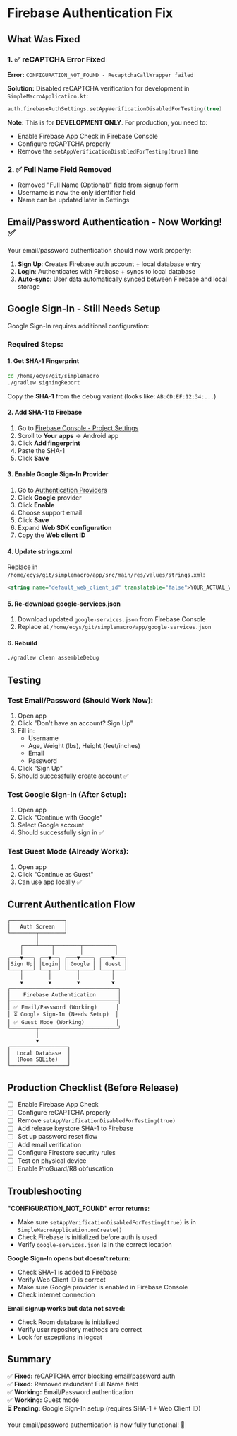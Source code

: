 # Firebase Authentication Fix

## What Was Fixed

### 1. ✅ **reCAPTCHA Error Fixed**
**Error:** `CONFIGURATION_NOT_FOUND - RecaptchaCallWrapper failed`

**Solution:** Disabled reCAPTCHA verification for development in `SimpleMacroApplication.kt`:
```kotlin
auth.firebaseAuthSettings.setAppVerificationDisabledForTesting(true)
```

**Note:** This is for **DEVELOPMENT ONLY**. For production, you need to:
- Enable Firebase App Check in Firebase Console
- Configure reCAPTCHA properly
- Remove the `setAppVerificationDisabledForTesting(true)` line

### 2. ✅ **Full Name Field Removed**
- Removed "Full Name (Optional)" field from signup form
- Username is now the only identifier field
- Name can be updated later in Settings

## Email/Password Authentication - Now Working! ✅

Your email/password authentication should now work properly:

1. **Sign Up**: Creates Firebase auth account + local database entry
2. **Login**: Authenticates with Firebase + syncs to local database
3. **Auto-sync**: User data automatically synced between Firebase and local storage

## Google Sign-In - Still Needs Setup

Google Sign-In requires additional configuration:

### Required Steps:

#### 1. Get SHA-1 Fingerprint
```bash
cd /home/ecys/git/simplemacro
./gradlew signingReport
```

Copy the **SHA-1** from the debug variant (looks like: `AB:CD:EF:12:34:...`)

#### 2. Add SHA-1 to Firebase
1. Go to [Firebase Console - Project Settings](https://console.firebase.google.com/project/simplemacro-ecys/settings/general)
2. Scroll to **Your apps** → Android app
3. Click **Add fingerprint**
4. Paste the SHA-1
5. Click **Save**

#### 3. Enable Google Sign-In Provider
1. Go to [Authentication Providers](https://console.firebase.google.com/project/simplemacro-ecys/authentication/providers)
2. Click **Google** provider
3. Click **Enable**
4. Choose support email
5. Click **Save**
6. Expand **Web SDK configuration**
7. Copy the **Web client ID**

#### 4. Update strings.xml
Replace in `/home/ecys/git/simplemacro/app/src/main/res/values/strings.xml`:
```xml
<string name="default_web_client_id" translatable="false">YOUR_ACTUAL_WEB_CLIENT_ID</string>
```

#### 5. Re-download google-services.json
1. Download updated `google-services.json` from Firebase Console
2. Replace at `/home/ecys/git/simplemacro/app/google-services.json`

#### 6. Rebuild
```bash
./gradlew clean assembleDebug
```

## Testing

### Test Email/Password (Should Work Now):
1. Open app
2. Click "Don't have an account? Sign Up"
3. Fill in:
   - Username
   - Age, Weight (lbs), Height (feet/inches)
   - Email
   - Password
4. Click "Sign Up"
5. Should successfully create account ✅

### Test Google Sign-In (After Setup):
1. Open app
2. Click "Continue with Google"
3. Select Google account
4. Should successfully sign in ✅

### Test Guest Mode (Already Works):
1. Open app
2. Click "Continue as Guest"
3. Can use app locally ✅

## Current Authentication Flow

```
┌─────────────────┐
│   Auth Screen   │
└────────┬────────┘
         │
    ┌────┴────┬────────┬──────────┐
    │         │        │          │
┌───▼───┐ ┌──▼──┐ ┌───▼────┐ ┌───▼───┐
│Sign Up│ │Login│ │ Google │ │ Guest │
└───┬───┘ └──┬──┘ └───┬────┘ └───┬───┘
    │        │        │          │
    ▼        ▼        ▼          ▼
┌──────────────────────────────────┐
│    Firebase Authentication       │
├──────────────────────────────────┤
│ ✅ Email/Password (Working)      │
│ ⏳ Google Sign-In (Needs Setup)  │
│ ✅ Guest Mode (Working)          │
└────────┬─────────────────────────┘
         │
         ▼
┌──────────────────┐
│  Local Database  │
│  (Room SQLite)   │
└──────────────────┘
```

## Production Checklist (Before Release)

- [ ] Enable Firebase App Check
- [ ] Configure reCAPTCHA properly
- [ ] Remove `setAppVerificationDisabledForTesting(true)`
- [ ] Add release keystore SHA-1 to Firebase
- [ ] Set up password reset flow
- [ ] Add email verification
- [ ] Configure Firestore security rules
- [ ] Test on physical device
- [ ] Enable ProGuard/R8 obfuscation

## Troubleshooting

**"CONFIGURATION_NOT_FOUND" error returns:**
- Make sure `setAppVerificationDisabledForTesting(true)` is in `SimpleMacroApplication.onCreate()`
- Check Firebase is initialized before auth is used
- Verify `google-services.json` is in the correct location

**Google Sign-In opens but doesn't return:**
- Check SHA-1 is added to Firebase
- Verify Web Client ID is correct
- Make sure Google provider is enabled in Firebase Console
- Check internet connection

**Email signup works but data not saved:**
- Check Room database is initialized
- Verify user repository methods are correct
- Look for exceptions in logcat

## Summary

✅ **Fixed:** reCAPTCHA error blocking email/password auth  
✅ **Fixed:** Removed redundant Full Name field  
✅ **Working:** Email/Password authentication  
✅ **Working:** Guest mode  
⏳ **Pending:** Google Sign-In setup (requires SHA-1 + Web Client ID)  

Your email/password authentication is now fully functional! 🎉

